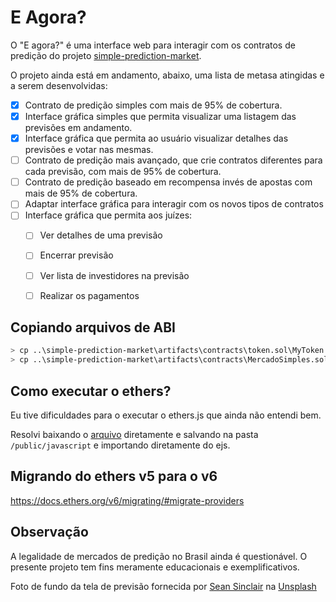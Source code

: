 # E Agora?

O "E agora?" é uma interface web para interagir com os contratos de predição do projeto [simple-prediction-market](https://github.com/joaopedrolourencoaffonso/simple-prediction-market).

O projeto ainda está em andamento, abaixo, uma lista de metasa atingidas e a serem desenvolvidas:

- [x] Contrato de predição simples com mais de 95% de cobertura.
- [x] Interface gráfica simples que permita visualizar uma listagem das previsões em andamento.
- [x] Interface gráfica que permita ao usuário visualizar detalhes das previsões e votar nas mesmas.
- [ ] Contrato de predição mais avançado, que crie contratos diferentes para cada previsão, com mais de 95% de cobertura.
- [ ] Contrato de predição baseado em recompensa invés de apostas com mais de 95% de cobertura.
- [ ] Adaptar interface gráfica para interagir com os novos tipos de contratos
- [ ] Interface gráfica que permita aos juízes:
    - [ ] Ver detalhes de uma previsão
    - [ ] Encerrar previsão
    - [ ] Ver lista de investidores na previsão
    - [ ] Realizar os pagamentos


## Copiando arquivos de ABI

```sh
> cp ..\simple-prediction-market\artifacts\contracts\token.sol\MyToken.json .\public\json\.
> cp ..\simple-prediction-market\artifacts\contracts\MercadoSimples.sol\MercadoSimples.json .\public\json\.
```

## Como executar o ethers?

Eu tive dificuldades para o executar o ethers.js que ainda não entendi bem.

Resolvi baixando o [arquivo](https://github.com/ethers-io/ethers.js/blob/main/dist/ethers.min.js) diretamente e salvando na pasta `/public/javascript` e importando diretamente do ejs.

## Migrando do ethers v5 para o v6

https://docs.ethers.org/v6/migrating/#migrate-providers

## Observação

A legalidade de mercados de predição no Brasil ainda é questionável. O presente projeto tem fins meramente educacionais e exemplificativos.


Foto de fundo da tela de previsão fornecida por <a href="https://unsplash.com/pt-br/@seanwsinclair?utm_content=creditCopyText&utm_medium=referral&utm_source=unsplash">Sean Sinclair</a> na <a href="https://unsplash.com/pt-br/fotografias/yellow-and-white-abstract-painting-gai1YB3UmDA?utm_content=creditCopyText&utm_medium=referral&utm_source=unsplash">Unsplash</a>

      